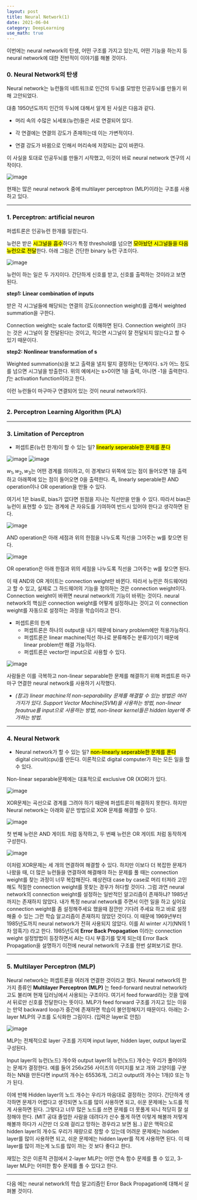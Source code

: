 ```yaml
---
layout: post
title: Neural Network(1)
date: 2021-06-04
category: DeepLearning
use_math: true
---
```


이번에는 neural network의 탄생, 어떤 구조를 가지고 있는지, 어떤 기능을 하는지 등 neural network에 대한 전반적이 이야기를 해볼 것이다. 

### 0. Neural Network의 탄생

Neural network는 뉴런들의 네트워크로 인간의 두뇌를 모방한 인공두뇌를 만들기 위해 고안되었다.

대충 1950년도까지 인간의 두뇌에 대해서 알게 된 사실은 다음과 같다.

- 머리 속의 수많은 뇌세포(뉴런)들은 서로 연결되어 있다. 

- 각 연결에는 연결의 강도가 존재하는데 이는 가변적이다.

- 연결 강도가 바뀜으로 인해서 머리속에 저장되는 값이 바뀐다. 

이 사실을 토대로 인공두뇌를 만들기 시작했고, 이것이 바로 neural network 연구의 시작이다.

![image](https://user-images.githubusercontent.com/61526722/120663405-f4862c00-c4c4-11eb-8a01-c45e00051be1.png)

현재는 많은 neural network 중에 multilayer perceptron (MLP)이라는 구조를 사용하고 있다.

---

### 1. Perceptron: artificial neuron


퍼셉트론은 인공뉴런 한개를 일컫는다. 

뉴런은 받은 <mark>시그널을 흡수</mark>하다가 특정 threshold를 넘으면 <mark>모아놨던 시그널들을 다음 뉴런으로 전달</mark>한다. 아래 그림은 간단한 binary 뉴런 구조이다.

![image](https://user-images.githubusercontent.com/61526722/120666627-b4747880-c4c7-11eb-9d9c-f36d711ee57a.png)

뉴런이 하는 일은 두 가지이다. 간단하게 신호를 받고, 신호를 출력하는 것이라고 보면 된다.


**step1: Linear combination of inputs**

받은 각 시그널들에 해당되는 연결의 강도(connection weight)를 곱해서 weighted summation을 구한다.

Connection weight는 scale factor로 이해하면 된다. Connection weight이 크다는 것은 시그널이 잘 전달된다는 것이고, 작으면 시그널이 잘 전달되지 않는다고 할 수 있기 때문이다.

**step2: Nonlinear transformation of s**

Weighted summation(s)을 보고 출력을 낼지 말지 결정하는 단계이다. s가 어느 정도를 넘으면 시그널을 방출한다. 위의 예에서는 s>0이면 1을 출력, 아니면 -1을 출력한다. $f$는 activation function이라고 한다.


이런 뉴런들이 마구마구 연결되어 있는 것이 neural network이다.

---

### 2. Perceptron Learning Algorithm (PLA)

---

### 3. Limitation of Perceptron

+ 퍼셉트론(뉴런 한개)이 할 수 있는 일? <mark>linearly seperable한 문제를 푼다</mark>

![image](https://user-images.githubusercontent.com/61526722/120671007-eb4c8d80-c4cb-11eb-907c-8a38c4ba16b0.png)
![image](https://user-images.githubusercontent.com/61526722/120671016-ed165100-c4cb-11eb-8ad4-8e71378c1d57.png)

$w_{1},w_{2},w_{3}$는 어떤 경계를 의미하고, 이 경계보다 위쪽에 있는 점이 들어오면 1을 출력하고 아래쪽에 있는 점이 들어오면 0을 출력한다. 즉, linearly seperable한 AND operation이나 OR operation을 만들 수 있다.

여기서 1은 bias로, bias가 없다면 원점을 지나는 직선만을 만들 수 있다. 따라서 bias은 뉴런이 표현할 수 있는 경계에 큰 자유도를 기여하여 반드시 있어야 한다고 생각하면 된다. 

![image](https://user-images.githubusercontent.com/61526722/120671752-a70dbd00-c4cc-11eb-8b3b-83201f779132.png)

AND operation은 아래 세점과 위의 한점을 나누도록 직선을 그어주는 w를 찾으면 된다.

![image](https://user-images.githubusercontent.com/61526722/120671764-aaa14400-c4cc-11eb-99fe-3343b02c7faa.png)

OR operation은 아래 한점과 위의 세점을 나누도록 직선을 그어주는 w를 찾으면 된다.

이 때 AND와 OR 게이트는 connection weight만 바뀐다. 따라서 뉴런은 하드웨어라고 할 수 있고, 실제로 그 하드웨어의 기능을 정의하는 것은 connection weight이다. Connection weight이 바뀌면 neural network의 기능이 바뀌는 것이다. neural network의 핵심은 connection weight를 어떻게 설정하냐는 것이고 이 connection weight를 자동으로 설정하는 과정을 학습이라고 한다.

+ 퍼셉트론의 한계
  - 퍼셉트론은 하나의 output을 내기 때문에 binary problem에만 적용가능하다.
  - 퍼셉트론은 linear machine(직선 하나로 분류해주는 분류기)이기 때문에 linear problem만 해결 가능하다.
  - 퍼셉트론은 vector만 input으로 사용할 수 있다.

![image](https://user-images.githubusercontent.com/61526722/120883403-eb59a400-c617-11eb-9a1d-23884d9d1a03.png)

사람들은 이를 극복하고 non-linear separable한 문제를 해결하기 위해 퍼셉트론 마구마구 연결한 neural network를 사용하기 시작했다.

+ _(참고) linear machine의 non-separability 문제를 해결할 수 있는 방법은 여러가지가 있다. Support Vector Machine(SVM)을 사용하는 방법, non-linear feautrue를 input으로 사용하는 방법, non-linear kernel들은 hidden layer에 추가하는 방법._

---

### 4. Neural Network

+ Neural network가 할 수 있는 일? <mark>non-linearly seperable한 문제를 푼다</mark> digital circuit(cpu)를 만든다. 이론적으로 digital computer가 하는 모든 일을 할 수 있다.
 
Non-linear separable문제에는 대표적으로 exclusive OR (XOR)가 있다.

![image](https://user-images.githubusercontent.com/61526722/120882984-b0567100-c615-11eb-91bf-19d719addb8c.png)

XOR문제는 곡선으로 경계를 그려야 하기 때문에 퍼셉트론이 해결하지 못한다. 하지만 Neural network는 아래와 같은 방법으로 XOR 문제를 해결할 수 있다. 

![image](https://user-images.githubusercontent.com/61526722/120883970-50fb5f80-c61b-11eb-8138-2144d6612add.png)

첫 번째 뉴런은 AND 게이트 처럼 동작하고, 두 번째 뉴런은 OR 게이트 처럼 동작하게 구성한다. 

![image](https://user-images.githubusercontent.com/61526722/120883914-f8c45d80-c61a-11eb-8de4-bab892e277b6.png)

이처럼 XOR문제는 세 개의 연결하여 해결할 수 있다. 하지만 이보다 더 복잡한 문제가 나왔을 때, 더 많은 뉴런들을 연결하여 해결해야 하는 문제를 풀 때는 connection weight를 찾는 과정이 너무 복잡해진다. 예상컨대 case by case로 머리 터져라 고민해도 적절한 connection weight를 못찾는 경우가 허다할 것이다. 그럼 과연 neural network의 connection weight를 설정하는 일반적인 알고리즘이 존재하냐? 1985년 까지는 존재하지 않았다. 내가 특정 neural network를 주면서 이런 일을 하고 싶어요 connection weight를 좀 설정해주세요 했을때 잠깐만 기다려 주세요 하고 바로 설정해줄 수 있는 그런 학습 알고리즘이 존재하지 않았던 것이다. 이 때문에 1969년부터 1985년도까지 neural network가 전혀 사용되지 않았다. 이를 AI winter 시기(NN의 1차 암흑기) 라고 한다. 1985년도에  **Error Back Propagation** 이라는 connection weight 설정방법이 등장하면서 AI는 다시 부흥기를 맞게 되는데 Error Back Propagation을 설명하기 이전에 neural network의 구조를 한번 살펴보기로 한다. 

---

### 5. Multilayer Perceptron (MLP)

Neural network는 퍼셉트론을 여러개 연결한 것이라고 했다. Neural network의 한가지 종류인 **Multilayer Perceptron (MLP)** 는 feed-forward neutral network라고도 불리며 현재 딥러닝에서 사용되는 구조이다. 여기서 feed forward라는 것을 앞에서 뒤로만 신호를 전달한다는 뜻이다. MLP가 feed forward 구조를 가지고 있는 이유는 만약 backward loop가 중간에 존재하면 학습이 불안정해지기 때문이다. 아래는 2-layer MLP의 구조를 도식화한 그림이다. (입력은 layer로 안침)

![image](https://user-images.githubusercontent.com/61526722/120883711-b4848d80-c619-11eb-925c-d2b4c459b62a.png)

MLP는 전체적으로 layer 구조를 가지며 input layer, hidden layer, output layer로 구성된다. 

Input layer의 뉴런(노드) 개수와 output layer의 뉴런(노드) 개수는 우리가 풀어야하는 문제가 결정한다. 예를 들어 256x256 사이즈의 이미지를 보고 개와 고양이를 구분하는 NN을 만든다면 input의 개수는 65536개, 그리고 output의 개수는 1개(0 또는 1)가 된다.

이에 반해 Hidden layer의 노드 개수는 우리가 마음대로 결정하는 것이다. 간단하게 생각하면 문제가 어렵다고 생각되면 노드를 많이 사용하면 되고, 쉬운 문제에는 노드를 적게 사용하면 된다. 그렇다고 너무 많은 노드를 쓰면 문제를 더 못풀게 되니 적당히 잘 설정해야 한다. (MIT 공대 졸업한 사람을 데려다가 산수 풀게 하면 이렇게 해볼까 저렇게 해볼까 하다가 시간만 더 오래 걸리고 망하는 경우라고 보면 됨..) 같은 맥락으로 hidden layer의 개수도 우리가 재량으로 정할 수 있는데 어려운 문제에는 hidden layer를 많이 사용하면 되고, 쉬운 문제에는 hidden layer를 적게 사용하면 된다. 이 때 layer를 많이 까는게 노드를 많이 까는 것 보다 좋다고 한다.

재밌는 것은 이론적 관점에서 2-layer MLP는 어떤 연속 함수 문제를 풀 수 있고, 3-layer MLP는 어떠한 함수 문제를 풀 수 있다고 한다.

---

다음 에는 neural network의 학습 알고리즘인 Error Back Propagation에 대해서 살펴볼 것이다.

